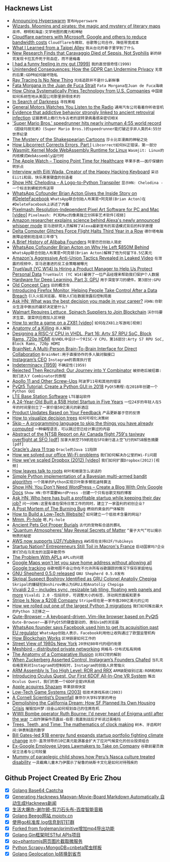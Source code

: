 ## Hacknews List


- [Announcing Hyperswarm](https://pfrazee.hashbase.io/blog/hyperswarm)  `宣布Hyperswarm`
- [Wizards, Moomins and pirates: the magic and mystery of literary maps](https://www.theguardian.com/books/2018/sep/22/wizards-moomins-and-gold-the-magic-and-mysteries-of-maps)  `巫师、穆明和海盗:文学地图的魔力和神秘`
- [Cloudflare partners with Microsoft, Google and others to reduce bandwidth costs](https://techcrunch.com/2018/09/26/cloudflare-partners-with-microsoft-google-and-others-to-reduce-bandwidth-costs)  `Cloudflare与微软、谷歌等公司合作，降低带宽成本`
- [What I Learned from a Taipei Alley](http://www.eugenewei.com/blog/2018/5/11/taipei-alley)  `我从台北的巷子里学到了什么`
- [New Research Finds that Caravaggio Died of Sepsis, Not Syphilis](https://hyperallergic.com/461573/new-research-finds-that-caravaggio-died-of-sepsis-not-syphilis/)  `新的研究发现卡拉瓦乔死于败血症，而不是梅毒`
- [I had a funny feeling in my gut (1999)](http://www.washingtonpost.com/wp-srv/inatl/longterm/coldwar/shatter021099b.htm?noredirect=no)  `我的直觉很奇怪(1999)`
- [Unintended Consequences: How the GDPR Can Undermine Privacy](https://www.techdirt.com/articles/20180921/00522040686/unintended-consequences-how-gdpr-can-undermine-privacy.shtml)  `无意的后果:GDPR如何破坏隐私`
- [Ray Tracing Is No New Thing](https://www.bytecellar.com/2018/08/31/ray-tracing-is-no-new-thing/)  `光线追踪并不是什么新鲜事`
- [Fata Morgana in the Juan de Fuca Strait](http://epod.usra.edu/blog/2018/09/fata-morgana-in-the-juan-de-fuca-strait.html)  `Fata Morgana在Juan de Fuca海峡`
- [How China Systematically Pries Technology from U.S. Companies](https://www.wsj.com/articles/how-china-systematically-pries-technology-from-u-s-companies-1537972066)  `中国是如何系统性地从美国公司那里获得技术的`
- [In Search of Darkness](http://v-e-n-u-e.com/In-Search-of-Darkness-An-Interview-with-Paul-Bogard)  `寻找黑暗`
- [General Motors Watches You Listen to the Radio](https://carbuzz.com/news/general-motors-watches-you-listen-to-the-radio)  `通用汽车公司看着你听收音机`
- [Evidence that addictive behavior strongly linked to ancient retroviral infection](https://www.sciencedaily.com/releases/2018/09/180924174503.htm)  `证据表明上瘾行为与古老的逆转录病毒感染密切相关`
- [&#39;Super Mario Bros.&#39; speedrunner hits nearly inhuman 4:55 world record](https://mashable.com/article/super-mario-bros-world-record/)  `《超级玛丽兄弟》(Super Mario Bros.)的speedrunner能打破近乎非人类的4:55分世界纪录`
- [The Mystery of the Shakespearian Cartoons](https://collation.folger.edu/2018/09/mystery-shakespearian-cartoons/)  `莎士比亚漫画的神秘之处`
- [How Libcorrect Corrects Errors, Part I](http://quiet.github.io/quiet-blog/2018/09/16/How-Libcorrect-Does-Forward-Error-Correction.html)  `Libcorrect如何纠正错误，第一部分`
- [Wasmjit: Kernel Mode WebAssembly Runtime for Linux](https://github.com/rianhunter/wasmjit)  `Wasmjit: Linux的内核模式WebAssembly运行时`
- [The Apple Watch – Tipping Point Time for Healthcare](https://steveblank.com/2018/09/26/the-apple-watch-tipping-point-time-for-healthcare/)  `苹果手表——医疗保健的转折点`
- [Interview with Eiiti Wada, Creator of the Happy Hacking Keyboard](https://www.massdrop.com/article/eiiti-wada-interview)  `采访Eiiti和田，快乐黑客键盘的创造者`
- [Show HN: Chelodina – A Logo-to-Python Transpiler](https://pablasso.com/logo-to-python-transpiler)  `显示HN: Chelodina -一个标志到蟒蛇的传送带`
- [WhatsApp Cofounder Brian Acton Gives the Inside Story on #DeleteFacebook](https://www.forbes.com/sites/parmyolson/2018/09/26/exclusive-whatsapp-cofounder-brian-acton-gives-the-inside-story-on-deletefacebook-and-why-he-left-850-million-behind/amp/)  `WhatsApp联合创始人布莱恩•阿克顿(Brian Acton)在#DeleteFacebook上讲述了内幕`
- [Pixelmash: Resolution-Independent Pixel Art Software for PC and Mac [video]](https://www.youtube.com/watch?v=meoK9pwnx6s)  `Pixelmash: PC和Mac的像素独立分辨率艺术软件[视频]`
- [Amazon researcher explains science behind Alexa&#39;s newly announced whisper mode](https://developer.amazon.com/blogs/alexa/post/c0e7798d-32bc-4549-9c24-97d204a7bf3a/whisper-to-alexa-and-she-ll-whisper-back)  `亚马逊研究人员解释了Alexa最新宣布的耳语模式背后的科学原理`
- [Delta Computer Glitches Force Flight Halts Third Year in a Row](https://www.bloomberg.com/news/articles/2018-09-26/delta-air-halts-services-to-address-systems-technology-issue)  `德尔塔电脑故障迫使航班连续三年停飞`
- [A Brief History of Alibaba Founders](https://iprice.sg/trends/insights/history-jack-ma-alibaba-18-founders/)  `阿里巴巴创始人简史`
- [WhatsApp Cofounder Brian Acton on Why He Left $850M Behind](https://www.forbes.com/sites/parmyolson/2018/09/26/exclusive-whatsapp-cofounder-brian-acton-gives-the-inside-story-on-deletefacebook-and-why-he-left-850-million-behind)  `WhatsApp联合创始人布莱恩•阿克顿(Brian Acton)解释了他为何留下8.5亿美元`
- [Amazon&#39;s Aggressive Anti-Union Tactics Revealed in Leaked Video](https://gizmodo.com/amazons-aggressive-anti-union-tactics-revealed-in-leake-1829305201)  `在泄露的视频中，亚马逊激进的反工会策略被曝光`
- [TrueVault (YC W14) Is Hiring a Product Manager to Help Us Protect Personal Data](https://angel.co/startups/239661/job_listings/391988/edit)  `TrueVault (YC W14)雇佣了一位产品经理来帮助我们保护个人数据`
- [Hardware for Deep Learning. Part 3: GPU](https://blog.inten.to/hardware-for-deep-learning-part-3-gpu-8906c1644664)  `用于深度学习的硬件。第3部分:GPU`
- [Old Concept Cars](http://oldconceptcars.com)  `旧的概念车`
- [Introducing Firefox Monitor, Helping People Take Control After a Data Breach](https://blog.mozilla.org/blog/2018/09/25/introducing-firefox-monitor-helping-people-take-control-after-a-data-breach/)  `引入火狐浏览器，帮助人们在数据泄露后控制局面`
- [Ask HN: What was the best decision you made in your career?](item?id=18071909)  `问HN:你职业生涯中做出的最好决定是什么?`
- [Walmart Requires Lettuce, Spinach Suppliers to Join Blockchain](https://blogs.wsj.com/cio/2018/09/24/walmart-requires-lettuce-spinach-suppliers-to-join-blockchain/)  `沃尔玛要求生菜、菠菜供应商加入区块链`
- [How to write a game on a ZX81 [video]](http://cowlark.com/2018-09-26-zx81-programming/index.html)  `如何在ZX81上写游戏[视频]`
- [Anatomy of a Killing](https://twitter.com/bbcafrica/status/1044186344153583616)  `杀人解剖`
- [Designing a RISC-V CPU in VHDL, Part 16: Arty S7 RPU SoC, Block Rams, 720p HDMI](http://labs.domipheus.com/blog/designing-a-risc-v-cpu-in-vhdl-part-16-arty-s7-rpu-soc-block-rams-720p-hdmi/)  `在VHDL中设计一个RISC-V CPU，第16部分:Arty S7 RPU SoC, Block Rams, 720p HDMI`
- [BrainNet: A Multi-Person Brain-To-Brain Interface for Direct Collaboration](https://arxiv.org/abs/1809.08632v1)  `BrainNet:用于直接协作的多人脑对脑接口`
- [Instagram’s CEO](https://stratechery.com/2018/instagrams-ceo/)  `Instagram的首席执行官`
- [Indeterminacy (1959)](http://www.lcdf.org/indeterminacy/s/15)  `不确定性(1959)`
- [Rejected Then Recruited: Our Journey into Y Combinator](https://repl.it/site/blog/yc)  `被拒绝后被招募:我们进入Y Combinator的旅程`
- [Apollo 11 and Other Screw-Ups](https://www.doneyles.com/LM/Tales.html)  `阿波罗11号和其他的错误`
- [PyQt5 Tutorial: Create a Python GUI in 2018](https://build-system.fman.io/pyqt5-tutorial)  `PyQt5教程:在2018年创建一个Python GUI`
- [LTE Base Station Software](https://bellard.org/lte/)  `LTE基站软件`
- [A 24-Year-Old Built a $5B Hotel Startup in Five Years](https://www.bloomberg.com/news/articles/2018-09-25/this-24-year-old-built-a-5-billion-hotel-startup-in-five-years?srnd=technology-vp)  `一位24岁的年轻人在5年的时间里创立了一家价值50亿美元的新酒店`
- [Product Updates Based on Your Feedback](https://www.blog.google/products/chrome/product-updates-based-your-feedback/)  `产品更新基于您的反馈`
- [How to visualize decision trees](http://explained.ai/decision-tree-viz/index.html)  `如何可视化决策树`
- [Skip – A programming language to skip the things you have already computed](http://skiplang.com/)  `一种编程语言，可以跳过您已经计算过的内容`
- [Abstract of the NTSB Report on Air Canada flight 759&#39;s taxiway overflight at SFO [pdf]](https://ntsb.gov/news/events/Documents/DCA17IA148-Abstract.pdf)  `加拿大航空759航班在SFO滑行道上空飞行的NTSB报告摘要[pdf]`
- [Oracle’s Java 11 trap](https://blog.joda.org/2018/09/do-not-fall-into-oracles-java-11-trap.html)  `Oracle的Java 11陷阱`
- [How we solved our office Wi-Fi problems](https://triplebyte.com/blog/how-triplebyte-solved-its-office-wifi-problems)  `我们如何解决办公室的Wi-Fi问题`
- [How we’ve scaled Dropbox (2012) [video]](https://www.youtube.com/watch?v=PE4gwstWhmc)  `我们如何扩展Dropbox(2012)[视频]`
- [How leaves talk to roots](https://phys.org/news/2018-09-roots.html)  `树叶和根是怎么说话的`
- [Simple Python implementation of a Bayesian multi-armed bandit algorithm](http://peterroelants.github.io/posts/MultiArmBandit/)  `一个简单的Python实现贝叶斯多臂班迪特算法`
- [Show HN: You Don&#39;t Need WordPress – Create a Blog With Only Google Docs](https://www.youdontneedwp.com/)  `Show HN:你不需要WordPress -创建一个只有谷歌文档的博客`
- [Ask HN: Who here has built a profitable startup while keeping their day job?](item?id=18077766)  `问一问HN:这里有谁在保持日常工作的同时，建立了一家盈利的初创企业?`
- [A Post Mortem of The Burning Bug](https://getmonero.org/2018/09/25/a-post-mortum-of-the-burning-bug.html)  `燃烧的臭虫的尸体解剖`
- [How to Build a Low-Tech Website?](https://solar.lowtechmagazine.com/2018/09/how-to-build-a-lowtech-website/)  `如何建立一个低技术含量的网站?`
- [Mmm, Pi-hole](https://www.troyhunt.com/mmm-pi-hole/)  `嗯,Pi-hole`
- [Ancient Pets Got Proper Burials](http://blogs.discovermagazine.com/crux/2018/09/17/pet-cemetery-animal-burials/)  `古代的宠物有合适的葬礼`
- [‘Quantum Atmospheres’ May Reveal Secrets of Matter](https://www.quantamagazine.org/quantum-atmospheres-may-reveal-secrets-of-matter-20180925/)  `“量子大气”可以揭示物质的秘密`
- [AWS now supports U2F/Yubikeys](https://aws.amazon.com/blogs/security/use-yubikey-security-key-sign-into-aws-management-console/)  `AWS现在支持U2F/Yubikeys`
- [Startup Nation? Entrepreneurs Still Toil in Macron&#39;s France](https://www.bloomberg.com/news/articles/2018-09-25/startup-nation-entrepreneurs-still-struggle-in-macron-s-france)  `启动国家吗?企业家们仍在马克龙的法国辛勤劳作`
- [The Problem With APLs](https://www.hillelwayne.com/post/the-problem-with-apls/)  `APLs的问题`
- [Google Maps won&#39;t let you save home address without allowing all Google tracking](https://twitter.com/jonathanmayer/status/1044300922149588993)  `谷歌地图不会让你在不允许所有谷歌跟踪的情况下保存家庭地址`
- [GNU Shepherd 0.5.0 released](https://lists.gnu.org/archive/html/guix-devel/2018-09/msg00282.html)  `GNU Shepherd 0.5.0发布`
- [Skripal Suspect Boshirov Identified as GRU Colonel Anatoliy Chepiga](https://www.bellingcat.com/news/uk-and-europe/2018/09/26/skripal-suspect-boshirov-identified-gru-colonel-anatoliy-chepiga/)  `Skripal的嫌疑犯Boshirov确认为GRU上校Anatoliy Chepiga`
- [Vivaldi 2.0 – includes sync, resizable tab tiling, floating web panels and more](https://vivaldi.com/blog/vivaldi-2-0-your-browser-matters/)  `Vivaldi 2.0 -包括同步，可调整大小的标签，浮动网页面板和更多`
- [Stripe Is Now a $20B Company](https://www.bloomberg.com/news/articles/2018-09-26/payment-startup-stripe-is-now-a-20-billion-company?srnd=technology-vp)  `Stripe现在是一家市值200亿美元的公司`
- [How we rolled out one of the largest Python 3 migrations](https://blogs.dropbox.com/tech/2018/09/how-we-rolled-out-one-of-the-largest-python-3-migrations-ever/)  `我们如何推出最大的Python 3迁移之一`
- [Qute-Browser – A keyboard-driven, Vim-like browser based on PyQt5](https://www.qutebrowser.org/)  `Qute-Browser——基于PyQt5的键盘驱动的、类似vim的浏览器`
- [WhatsApp founder says Facebook used him to get its acquisition past EU regulator](https://techcrunch.com/2018/09/26/whatsapp-founder-brian-acton-says-facebook-used-him-to-get-its-acquisition-past-eu-regulators/)  `WhatsApp创始人表示，Facebook利用他让收购通过了欧盟监管机构`
- [How Blockchain Works](http://blockchain.mit.edu/how-blockchain-works)  `区块链是如何工作的`
- [Street View of 1980s New York](http://80s.nyc/#show/40.6218/-73.9900)  `20世纪80年代的纽约街景`
- [Meshbird – distributed private networking](http://meshbird.com/)  `网格鸟-分布式私有网络`
- [The Anatomy of a Comparative Illusion](https://academic.oup.com/jos/article/35/3/543/5065172?guestAccessKey=13f4b452-c5fa-4ae0-bcdf-b25b44d7a451)  `比较幻觉的解剖`
- [When Zuckerberg Asserted Control, Instagram’s Founders Chafed](https://www.nytimes.com/2018/09/25/technology/instagram-cofounders-resign-zuckerberg.html)  `当扎克伯格宣称对Instagram的控制权时，Instagram的创始人非常恼火`
- [ARM Assembly Is Too High Level: ROR and RRX](http://xlogicx.net/?p=673)  `ARM装配级别过高:ROR和RRX`
- [Introducing Oculus Quest, Our First 6DOF All-In-One VR System](https://www.oculus.com/blog/introducing-oculus-quest-our-first-6dof-all-in-one-vr-system-launching-spring-2019/)  `推出Oculus Quest，我们的第一个6DOF全能VR系统`
- [Apple acquires Shazam](https://nr.apple.com/dE4i2T4q4O)  `苹果获得快变`
- [Low-Tech Game Systems (2003)](http://www.thegamesjournal.com/articles/GameSystems4.shtml)  `低技术游戏系统(2003)`
- [A Cornell Scientist’s Downfall](https://www.wsj.com/articles/a-cornell-scientists-downfall-1537915735)  `康奈尔大学科学家的垮台`
- [Demolishing the California Dream: How SF Planned Its Own Housing Crisis](https://www.collectorsweekly.com/articles/demolishing-the-california-dream/)  `摧毁加州梦:旧金山如何规划自己的住房危机`
- [WWII Bombe operator Ruth Bourne: I&#39;d never heard of Enigma until after the war](https://www.theregister.co.uk/2018/09/25/bletchley_bombe_operator_interview/)  `二战炸弹操作员露丝·伯恩:我直到战后才听说过英格玛`
- [Trees, Teeth, and Time: The mathematics of clock making](http://www.ams.org/publicoutreach/feature-column/fcarc-stern-brocot)  `树木、牙齿和时间:钟表制造的数学`
- [Bill Gates-led $1B energy fund expands startup portfolio fighting climate change](https://qz.com/1402301/bill-gatess-1-billion-energy-fund-is-expanding-its-portfolio-of-startups-fighting-climate-change/)  `比尔·盖茨领导的10亿美元能源基金扩大了应对气候变化的创业投资组合`
- [Ex-Google Employee Urges Lawmakers to Take on Company](https://www.nytimes.com/2018/09/26/technology/google-privacy-china-congress.html)  `谷歌前雇员敦促立法者与公司较量`
- [Mummy of paraplegic child shows how Peru’s Nasca culture treated disability](https://arstechnica.com/science/2018/09/mummy-of-paraplegic-child-shows-how-perus-nasca-culture-treated-disability/)  `一具截瘫儿童木乃伊展示了秘鲁的纳斯卡文化是如何对待残疾的`

## Github Project Created By Eric Zhou

- [x] [Golang Base64 Captcha](https://github.com/mojocn/base64Captcha)
- [x] [Generating Hacknews Maoyan-Movie-Board Markdown Automatically 自动生成Hacknews新闻](https://github.com/dejavuzhou/md-genie)
- [x] [生活大爆炸-谢尔顿-剪刀石头布-百度智能音箱](https://github.com/mojocn/dueros-bang-game)
- [x] [Golang Beego网站 mojotv.cn](https://github.com/mojocn/www.mojotv.cn)
- [x] [使用go标准库,log信息到钉钉群](https://github.com/mojocn/dooger)
- [x] [Forked from fogleman/primitive增加mp4导出功能](https://github.com/mojocn/primitive)
- [x] [Golang Gin框架RESTful APIs项目](https://github.com/JJJJJJJerk/ezier-golang-web-api-framework)
- [x] [go+phantomjs网页图片截取微服务](https://github.com/mojocn/screen_shot)
- [x] [Python Scrapy+MongoDB+cnbeta爬虫样板](https://github.com/mojocn/scrapy_mongodb_boilerplate_cnbeta)
- [x] [Golang Geolocation Ip转换到省市](https://github.com/mojocn/ip2location)
